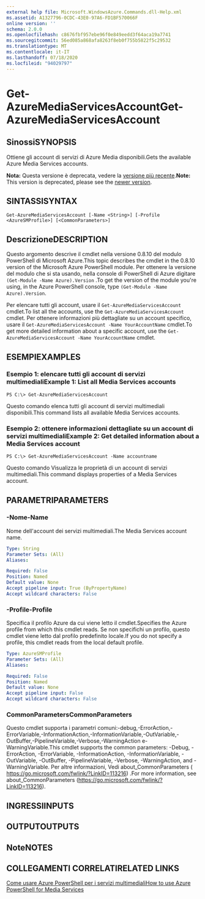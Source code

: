 ```yaml
---
external help file: Microsoft.WindowsAzure.Commands.dll-Help.xml
ms.assetid: A1327796-0CDC-43E0-97A6-FD1BF570066F
online version: ''
schema: 2.0.0
ms.openlocfilehash: c8676fbf957ebe96f0e849eedd3f64aca19a7741
ms.sourcegitcommit: 56ed085a868afa8263f8eb0f755b5822f5c29532
ms.translationtype: MT
ms.contentlocale: it-IT
ms.lasthandoff: 07/18/2020
ms.locfileid: "94029797"
---
```

# <span data-ttu-id="d0b06-101">Get-AzureMediaServicesAccount</span><span class="sxs-lookup"><span data-stu-id="d0b06-101">Get-AzureMediaServicesAccount</span></span>

## <span data-ttu-id="d0b06-102">Sinossi</span><span class="sxs-lookup"><span data-stu-id="d0b06-102">SYNOPSIS</span></span>
<span data-ttu-id="d0b06-103">Ottiene gli account di servizi di Azure Media disponibili.</span><span class="sxs-lookup"><span data-stu-id="d0b06-103">Gets the available Azure Media Services accounts.</span></span>

<span data-ttu-id="d0b06-104">**Nota:** Questa versione è deprecata, vedere la [versione più recente](https://docs.microsoft.com/powershell/module/azurerm.media/?view=azurermps-5.4.0#media_services).</span><span class="sxs-lookup"><span data-stu-id="d0b06-104">**Note:** This version is deprecated, please see the [newer version](https://docs.microsoft.com/powershell/module/azurerm.media/?view=azurermps-5.4.0#media_services).</span></span>

## <span data-ttu-id="d0b06-105">SINTASSI</span><span class="sxs-lookup"><span data-stu-id="d0b06-105">SYNTAX</span></span>

```
Get-AzureMediaServicesAccount [-Name <String>] [-Profile <AzureSMProfile>] [<CommonParameters>]
```

## <span data-ttu-id="d0b06-106">Descrizione</span><span class="sxs-lookup"><span data-stu-id="d0b06-106">DESCRIPTION</span></span>
<span data-ttu-id="d0b06-107">Questo argomento descrive il cmdlet nella versione 0.8.10 del modulo PowerShell di Microsoft Azure.</span><span class="sxs-lookup"><span data-stu-id="d0b06-107">This topic describes the cmdlet in the 0.8.10 version of the Microsoft Azure PowerShell module.</span></span>
<span data-ttu-id="d0b06-108">Per ottenere la versione del modulo che si sta usando, nella console di PowerShell di Azure digitare `(Get-Module -Name Azure).Version` .</span><span class="sxs-lookup"><span data-stu-id="d0b06-108">To get the version of the module you're using, in the Azure PowerShell console, type `(Get-Module -Name Azure).Version`.</span></span>

<span data-ttu-id="d0b06-109">Per elencare tutti gli account, usare il `Get-AzureMediaServicesAccount` cmdlet.</span><span class="sxs-lookup"><span data-stu-id="d0b06-109">To list all the accounts, use the `Get-AzureMediaServicesAccount` cmdlet.</span></span>
<span data-ttu-id="d0b06-110">Per ottenere informazioni più dettagliate su un account specifico, usare il `Get-AzureMediaServicesAccount -Name YourAccountName` cmdlet.</span><span class="sxs-lookup"><span data-stu-id="d0b06-110">To get more detailed information about a specific account, use the `Get-AzureMediaServicesAccount -Name YourAccountName` cmdlet.</span></span>

## <span data-ttu-id="d0b06-111">ESEMPI</span><span class="sxs-lookup"><span data-stu-id="d0b06-111">EXAMPLES</span></span>

### <span data-ttu-id="d0b06-112">Esempio 1: elencare tutti gli account di servizi multimediali</span><span class="sxs-lookup"><span data-stu-id="d0b06-112">Example 1: List all Media Services accounts</span></span>
```
PS C:\> Get-AzureMediaServicesAccount
```

<span data-ttu-id="d0b06-113">Questo comando elenca tutti gli account di servizi multimediali disponibili.</span><span class="sxs-lookup"><span data-stu-id="d0b06-113">This command lists all available Media Services accounts.</span></span>

### <span data-ttu-id="d0b06-114">Esempio 2: ottenere informazioni dettagliate su un account di servizi multimediali</span><span class="sxs-lookup"><span data-stu-id="d0b06-114">Example 2: Get detailed information about a Media Services account</span></span>
```
PS C:\> Get-AzureMediaServicesAccount -Name accountname
```

<span data-ttu-id="d0b06-115">Questo comando Visualizza le proprietà di un account di servizi multimediali.</span><span class="sxs-lookup"><span data-stu-id="d0b06-115">This command displays properties of a Media Services account.</span></span>

## <span data-ttu-id="d0b06-116">PARAMETRI</span><span class="sxs-lookup"><span data-stu-id="d0b06-116">PARAMETERS</span></span>

### <span data-ttu-id="d0b06-117">-Nome</span><span class="sxs-lookup"><span data-stu-id="d0b06-117">-Name</span></span>
<span data-ttu-id="d0b06-118">Nome dell'account dei servizi multimediali.</span><span class="sxs-lookup"><span data-stu-id="d0b06-118">The Media Services account name.</span></span>

```yaml
Type: String
Parameter Sets: (All)
Aliases: 

Required: False
Position: Named
Default value: None
Accept pipeline input: True (ByPropertyName)
Accept wildcard characters: False
```

### <span data-ttu-id="d0b06-119">-Profile</span><span class="sxs-lookup"><span data-stu-id="d0b06-119">-Profile</span></span>
<span data-ttu-id="d0b06-120">Specifica il profilo Azure da cui viene letto il cmdlet.</span><span class="sxs-lookup"><span data-stu-id="d0b06-120">Specifies the Azure profile from which this cmdlet reads.</span></span>
<span data-ttu-id="d0b06-121">Se non specifichi un profilo, questo cmdlet viene letto dal profilo predefinito locale.</span><span class="sxs-lookup"><span data-stu-id="d0b06-121">If you do not specify a profile, this cmdlet reads from the local default profile.</span></span>

```yaml
Type: AzureSMProfile
Parameter Sets: (All)
Aliases: 

Required: False
Position: Named
Default value: None
Accept pipeline input: False
Accept wildcard characters: False
```

### <span data-ttu-id="d0b06-122">CommonParameters</span><span class="sxs-lookup"><span data-stu-id="d0b06-122">CommonParameters</span></span>
<span data-ttu-id="d0b06-123">Questo cmdlet supporta i parametri comuni:-debug,-ErrorAction,-ErrorVariable,-InformationAction,-InformationVariable,-OutVariable,-OutBuffer,-PipelineVariable,-Verbose,-WarningAction e-WarningVariable.</span><span class="sxs-lookup"><span data-stu-id="d0b06-123">This cmdlet supports the common parameters: -Debug, -ErrorAction, -ErrorVariable, -InformationAction, -InformationVariable, -OutVariable, -OutBuffer, -PipelineVariable, -Verbose, -WarningAction, and -WarningVariable.</span></span> <span data-ttu-id="d0b06-124">Per altre informazioni, Vedi about_CommonParameters ( https://go.microsoft.com/fwlink/?LinkID=113216) .</span><span class="sxs-lookup"><span data-stu-id="d0b06-124">For more information, see about_CommonParameters (https://go.microsoft.com/fwlink/?LinkID=113216).</span></span>

## <span data-ttu-id="d0b06-125">INGRESSI</span><span class="sxs-lookup"><span data-stu-id="d0b06-125">INPUTS</span></span>

## <span data-ttu-id="d0b06-126">OUTPUT</span><span class="sxs-lookup"><span data-stu-id="d0b06-126">OUTPUTS</span></span>

## <span data-ttu-id="d0b06-127">Note</span><span class="sxs-lookup"><span data-stu-id="d0b06-127">NOTES</span></span>

## <span data-ttu-id="d0b06-128">COLLEGAMENTI CORRELATI</span><span class="sxs-lookup"><span data-stu-id="d0b06-128">RELATED LINKS</span></span>

[<span data-ttu-id="d0b06-129">Come usare Azure PowerShell per i servizi multimediali</span><span class="sxs-lookup"><span data-stu-id="d0b06-129">How to use Azure PowerShell for Media Services</span></span>](https://go.microsoft.com/fwlink/?LinkId=324179)


